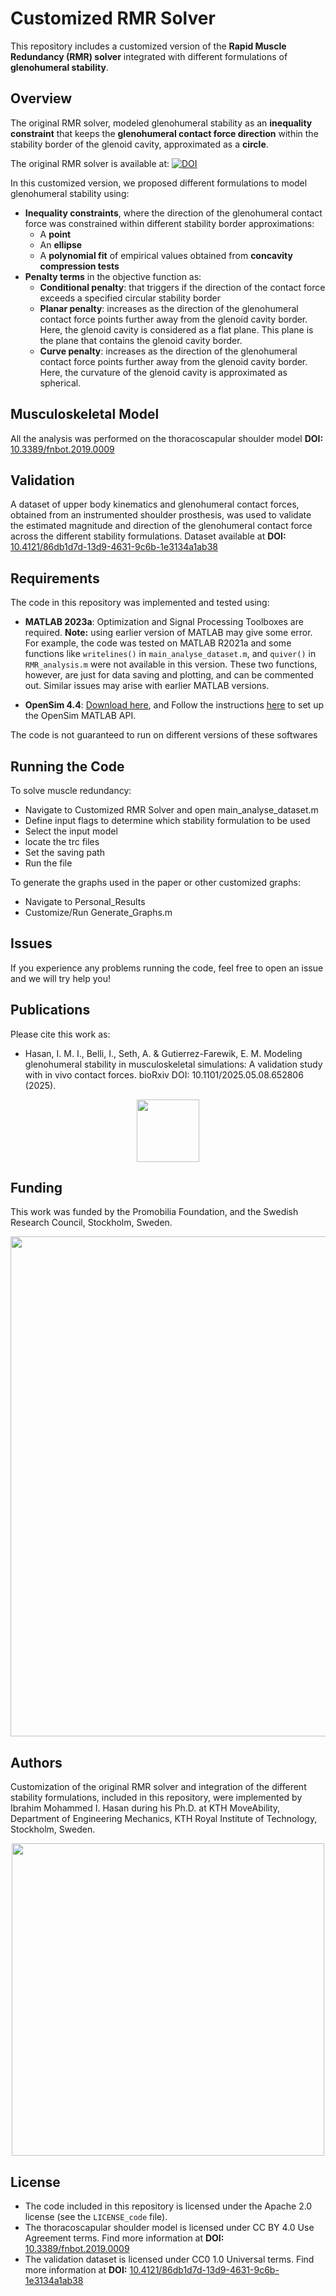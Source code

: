 # Customized RMR Solver 

This repository includes a customized version of the **Rapid Muscle Redundancy (RMR) solver** integrated with different formulations of **glenohumeral stability**.  

## Overview  

The original RMR solver, modeled glenohumeral stability as an **inequality constraint** that keeps the **glenohumeral contact force direction** within the stability border of the glenoid cavity, approximated as a **circle**.  

The original RMR solver is available at: [![DOI](https://zenodo.org/badge/DOI/10.5281/zenodo.8360269.svg)](https://doi.org/10.5281/zenodo.8360269)

In this customized version, we proposed different formulations to model glenohumeral stability using:  

- **Inequality constraints**, where the direction of the glenohumeral contact force was constrained within different stability border approximations:  
  - A **point**  
  - An **ellipse**  
  - A **polynomial fit** of empirical values obtained from **concavity compression tests**  
- **Penalty terms** in the objective function as:
  - **Conditional penalty**: that triggers if the direction of the contact force exceeds a specified circular stability border
  - **Planar penalty**: increases as the direction of the glenohumeral contact force points further away from the glenoid cavity border. Here, the glenoid cavity is considered as a flat plane. This plane is the plane that contains the glenoid cavity border.
  -  **Curve penalty**: increases as the direction of the glenohumeral contact force points further away from the glenoid cavity border. Here, the curvature of the glenoid cavity is approximated as spherical.

 ## Musculoskeletal Model
 All the analysis was performed on the thoracoscapular shoulder model **DOI:** [10.3389/fnbot.2019.0009](https://doi.org/10.3389/fnbot.2019.00090)

## Validation  

A dataset of upper body kinematics and glenohumeral contact forces, obtained from an instrumented shoulder prosthesis, was used to validate the estimated magnitude and direction of the glenohumeral contact force across the different stability formulations.
Dataset available at **DOI:** [10.4121/86db1d7d-13d9-4631-9c6b-1e3134a1ab38](https://doi.org/10.4121/86db1d7d-13d9-4631-9c6b-1e3134a1ab38)

## Requirements
The code in this repository was implemented and tested using:

  -  **MATLAB 2023a**: Optimization and Signal Processing Toolboxes are required. **Note:** using earlier version of MATLAB may give some error. For example, the code was tested on MATLAB R2021a and some functions like  `writelines()` in `main_analyse_dataset.m`, and `quiver()` in `RMR_analysis.m` were not available in this version. These two functions, however, are just for data saving and plotting, and can be commented out. Similar issues may arise with earlier MATLAB versions. 
     
  - **OpenSim 4.4**: [Download here](https://simtk.org/frs/?group_id=91), and Follow the instructions [here](https://simtk-confluence.stanford.edu:8443/display/OpenSim/Scripting+with+Matlab) to set up the OpenSim MATLAB API.

  The code is not guaranteed to run on different versions of these softwares

## Running the Code
To solve muscle redundancy:
- Navigate to Customized RMR Solver and open main_analyse_dataset.m
- Define input flags to determine which stability formulation to be used
- Select the input model
- locate the trc files
- Set the saving path
- Run the file

To generate the graphs used in the paper or other customized graphs:
- Navigate to Personal_Results
- Customize/Run Generate_Graphs.m

## Issues
If you experience any problems running the code, feel free to open an issue and we will try help you!

## Publications
Please cite this work as:

- Hasan, I. M. I., Belli, I., Seth, A. & Gutierrez-Farewik, E. M. Modeling glenohumeral stability in musculoskeletal simulations: A validation study with in vivo contact forces. bioRxiv DOI: 10.1101/2025.05.08.652806 (2025).

<p align="center">
  <img src="https://github.com/user-attachments/assets/4accc270-59f7-44af-adb0-c02fddaaf384" width="100" >
</p>




## Funding
This work was funded by the Promobilia Foundation, and the Swedish Research Council, Stockholm, Sweden. 

<p align="center">
  <img src="https://github.com/user-attachments/assets/1ea03a52-8ffa-4abf-b911-5e29c71f41d0" width="800" >
</p>

## Authors
Customization of the original RMR solver and integration of the different stability formulations, included in this repository, were implemented by Ibrahim Mohammed I. Hasan during his Ph.D. at KTH MoveAbility, Department of Engineering Mechanics, KTH Royal Institute of Technology, Stockholm, Sweden. 


<p align="center">
  <img src="https://github.com/user-attachments/assets/c280173a-8689-47fa-8f33-fcb32693e0f1" width="500">
</p>

## License
- The code included in this repository is licensed under the Apache 2.0 license (see the `LICENSE_code` file).
- The thoracoscapular shoulder model is licensed under CC BY 4.0 Use Agreement terms. Find more information at **DOI:** [10.3389/fnbot.2019.0009](https://doi.org/10.3389/fnbot.2019.00090)
- The validation dataset is licensed under CC0 1.0 Universal terms. Find more information at **DOI:** [10.4121/86db1d7d-13d9-4631-9c6b-1e3134a1ab38](https://doi.org/10.4121/86db1d7d-13d9-4631-9c6b-1e3134a1ab38)


